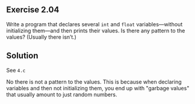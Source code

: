 ## Exercise 2.04

Write a program that declares several `int` and `float` variables—without initializing them—and then prints their values. Is there any pattern to the values? (Usually there isn’t.)

## Solution

See `4.c`

No there is not a pattern to the values. This is because when declaring variables and then not initializing them, you end up with "garbage values" that usually amount to just random numbers.